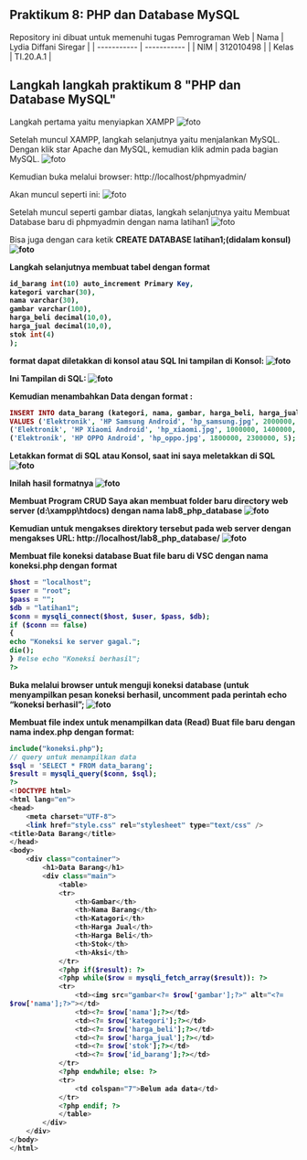 ## Praktikum 8: PHP dan Database MySQL
Repository ini dibuat untuk memenuhi tugas Pemrograman Web
| Nama      | Lydia Diffani Siregar |
| ----------- | ----------- |
| NIM     | 312010498       |
| Kelas   | TI.20.A.1        |


## Langkah langkah praktikum 8 "PHP dan Database MySQL"
Langkah pertama yaitu menyiapkan XAMPP
![foto](foto/foto1.PNG)

Setelah muncul XAMPP, langkah selanjutnya yaitu menjalankan MySQL.
Dengan klik star Apache dan MySQL, kemudian klik admin pada bagian MySQL.
![foto](foto/foto2.PNG)

Kemudian buka melalui browser: http://localhost/phpmyadmin/

Akan muncul seperti ini:
![foto](foto/foto3.PNG)

Setelah muncul seperti gambar diatas, langkah selanjutnya yaitu Membuat Database baru di phpmyadmin dengan nama latihan1 
![foto](foto/foto4.PNG)

Bisa juga dengan cara ketik <b>CREATE DATABASE latihan1;(didalam konsul)
![foto](foto/foto5.PNG)

Langkah selanjutnya membuat tabel dengan format
```php CREATE TABLE data_barang (
id_barang int(10) auto_increment Primary Key,
kategori varchar(30),
nama varchar(30),
gambar varchar(100),
harga_beli decimal(10,0),
harga_jual decimal(10,0),
stok int(4)
);
```

format dapat diletakkan di konsol atau SQL
Ini tampilan di Konsol:
![foto](foto/foto6.PNG)

Ini Tampilan di SQL:
![foto](foto/foto7.PNG)

Kemudian menambahkan Data dengan format :
```php
INSERT INTO data_barang (kategori, nama, gambar, harga_beli, harga_jual, stok)
VALUES ('Elektronik', 'HP Samsung Android', 'hp_samsung.jpg', 2000000, 2400000, 5),
('Elektronik', 'HP Xiaomi Android', 'hp_xiaomi.jpg', 1000000, 1400000, 5),
('Elektronik', 'HP OPPO Android', 'hp_oppo.jpg', 1800000, 2300000, 5);
``` 

Letakkan format di SQL atau Konsol, saat ini saya meletakkan di SQL
![foto](foto/foto9.PNG)

Inilah hasil formatnya
![foto](foto/foto10.PNG)

Membuat Program CRUD
Saya akan membuat folder baru directory web server (d:\xampp\htdocs) dengan nama lab8_php_database
![foto](foto/foto11.PNG)

Kemudian untuk mengakses direktory tersebut pada web server dengan mengakses URL: http://localhost/lab8_php_database/
![foto](foto/foto12.PNG)

Membuat file koneksi database
Buat file baru di VSC dengan nama koneksi.php dengan format
```php <?php
$host = "localhost";
$user = "root";
$pass = "";
$db = "latihan1";
$conn = mysqli_connect($host, $user, $pass, $db);
if ($conn == false)
{
echo "Koneksi ke server gagal.";
die();
} #else echo "Koneksi berhasil";
?>
```

Buka melalui browser untuk menguji koneksi database (untuk menyampilkan pesan koneksi berhasil, uncomment pada perintah echo “koneksi berhasil”;
![foto](foto/foto13.PNG)

Membuat file index untuk menampilkan data (Read)
Buat file baru dengan nama index.php dengan format:
```php <?php
include("koneksi.php");
// query untuk menampilkan data
$sql = 'SELECT * FROM data_barang';
$result = mysqli_query($conn, $sql);
?>
<!DOCTYPE html>
<html lang="en">
<head>
    <meta charset="UTF-8">
    <link href="style.css" rel="stylesheet" type="text/css" />
<title>Data Barang</title>
</head>
<body>
    <div class="container">
        <h1>Data Barang</h1>
        <div class="main">
            <table>
            <tr>
                <th>Gambar</th>
                <th>Nama Barang</th>
                <th>Katagori</th>
                <th>Harga Jual</th>
                <th>Harga Beli</th>
                <th>Stok</th>
                <th>Aksi</th>
            </tr>
            <?php if($result): ?>
            <?php while($row = mysqli_fetch_array($result)): ?>
            <tr>
                <td><img src="gambar<?= $row['gambar'];?>" alt="<?=
$row['nama'];?>"></td>
                <td><?= $row['nama'];?></td>
                <td><?= $row['kategori'];?></td>
                <td><?= $row['harga_beli'];?></td>
                <td><?= $row['harga_jual'];?></td>
                <td><?= $row['stok'];?></td>
                <td><?= $row['id_barang'];?></td>
            </tr>
            <?php endwhile; else: ?>
            <tr>
                <td colspan="7">Belum ada data</td>
            </tr>
            <?php endif; ?>
            </table>
        </div>
    </div>
</body>
</html>
```